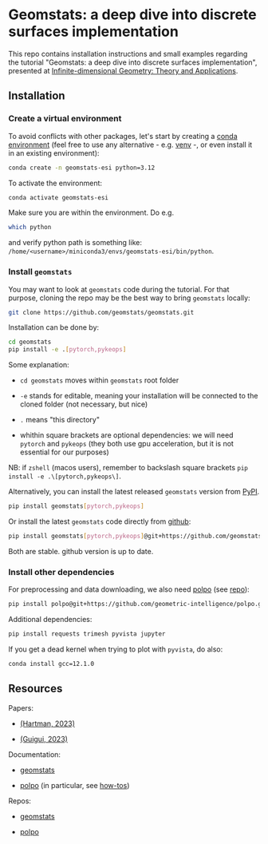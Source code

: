 # Geomstats: a deep dive into discrete surfaces implementation

This repo contains installation instructions and small examples regarding the tutorial "Geomstats: a deep dive into discrete surfaces implementation", presented at [Infinite-dimensional Geometry: Theory and Applications](https://www.esi.ac.at/events/e550/).


## Installation

### Create a virtual environment

To avoid conflicts with other packages, let's start by creating a [conda environment](https://docs.conda.io/projects/conda/en/latest/user-guide/tasks/manage-environments.html) (feel free to use any alternative - e.g. [venv](https://docs.python.org/3/library/venv.html) -, or even install it in an existing environment):

```bash
conda create -n geomstats-esi python=3.12
```

To activate the environment:

```bash
conda activate geomstats-esi
```

Make sure you are within the environment. Do e.g.

```bash
which python
```

and verify python path is something like: `/home/<username>/miniconda3/envs/geomstats-esi/bin/python`.



### Install `geomstats`


You may want to look at `geomstats` code during the tutorial. For that purpose, cloning the repo may be the best way to bring `geomstats` locally:

```bash
git clone https://github.com/geomstats/geomstats.git
```


Installation can be done by:

```bash
cd geomstats
pip install -e .[pytorch,pykeops]
```

Some explanation:

* `cd geomstats` moves within `geomstats` root folder

* `-e` stands for editable, meaning your installation will be connected to the cloned folder (not necessary, but nice)

* `.` means "this directory"

* whithin square brackets are optional dependencies: we will need `pytorch` and `pykeops` (they both use gpu acceleration, but it is not essential for our purposes)


NB: if `zshell` (macos users), remember to backslash square brackets `pip install -e .\[pytorch,pykeops\]`.



Alternatively, you can install the latest released `geomstats` version from [PyPI](https://pypi.org/project/geomstats/).

```bash
pip install geomstats[pytorch,pykeops]
```

Or install the latest `geomstats` code directly from [github](https://github.com/geomstats/geomstats):



```bash
pip install geomstats[pytorch,pykeops]@git+https://github.com/geomstats/geomstats.git@main
```

Both are stable. github version is up to date.


### Install other dependencies


For preprocessing and data downloading, we also need [polpo](https://geometric-intelligence.github.io/polpo/index.html) (see [repo](https://github.com/geometric-intelligence/polpo)):



```bash
pip install polpo@git+https://github.com/geometric-intelligence/polpo.git@main
```

Additional dependencies:


```bash
pip install requests trimesh pyvista jupyter
```

If you get a dead kernel when trying to plot with `pyvista`, do also:

```bash
conda install gcc=12.1.0
```


## Resources


Papers:

* [(Hartman, 2023)](https://link.springer.com/article/10.1007/s11263-022-01743-0)

* [(Guigui, 2023)](https://ieeexplore.ieee.org/document/10063225)



Documentation:

* [geomstats](https://geomstats.github.io/)

* [polpo](https://geometric-intelligence.github.io/polpo/) (in particular, see [how-tos](https://geometric-intelligence.github.io/polpo/how_to/index.html))


Repos:

* [geomstats](https://github.com/geomstats/geomstats)

* [polpo](https://github.com/geometric-intelligence/polpo)



